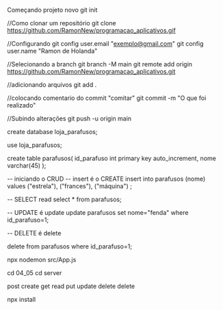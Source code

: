Começando projeto novo
git init

//Como clonar um repositório 
git clone https://github.com/RamonNew/programacao_aplicativos.gif

//Configurando
git config user.email "exemplo@gmail.com"
git config user.name "Ramon de Holanda"

//Selecionando a branch
git branch -M main
git remote add origin https://github.com/RamonNew/programacao_aplicativos.git

//adicionando arquivos
git add .

//colocando comentario do commit "comitar"
git commit -m "O que foi realizado"

//Subindo alterações
git push -u origin main

create database loja_parafusos;

use loja_parafusos;

create table parafusos(
	id_parafuso int primary key auto_increment,
    nome varchar(45)
);

-- iniciando o CRUD
-- insert é o CREATE
insert into parafusos (nome) values
("estrela"),
("frances"),
("máquina")
;

-- SELECT read
select * from parafusos;

-- UPDATE é update
update parafusos set nome="fenda" where id_parafuso=1;

-- DELETE é delete

delete from parafusos where id_parafuso=1;

npx nodemon src/App.js


cd 04_05 
cd server 

post create
get read
put update
delete delete

npx install
